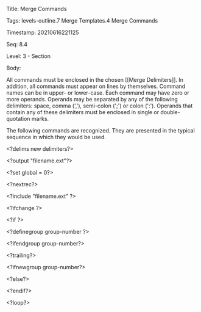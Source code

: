 Title:  Merge Commands

Tags:   levels-outline.7 Merge Templates.4 Merge Commands

Timestamp: 20210616221125

Seq:    8.4

Level:  3 - Section

Body: 

All commands must be enclosed in the chosen [[Merge Delimiters]]. In addition, all commands must appear on lines by themselves. Command names can be in upper- or lower-case. Each command may have zero or more operands. Operands may be separated by any of the following delimiters: space, comma (','), semi-colon (';') or colon (':'). Operands that contain any of these delimiters must be enclosed in single or double-quotation marks.

The following commands are recognized. They are presented in the typical sequence in which they would be used.

<div class="pnobr">
<p>&lt;?delims new delimiters?&gt;</p>
<p>&lt;?output "filename.ext"?&gt;</p>
<p>&lt;?set global = 0?&gt;</p>
<p>&lt;?nextrec?&gt;</p>
<p>&lt;?include "filename.ext" ?&gt;</p>
<p>&lt;?ifchange ?&gt;</p>
<p>&lt;?if ?&gt;</p>
<p>&lt;?definegroup group-number ?&gt;</p>
<p>&lt;?ifendgroup group-number?&gt;</p>
<p>&lt;?trailing?&gt;</p>
<p>&lt;?ifnewgroup group-number?&gt;</p>
<p>&lt;?else?&gt;</p>
<p>&lt;?endif?&gt;</p>
<p>&lt;?loop?&gt;</p>
</div>
